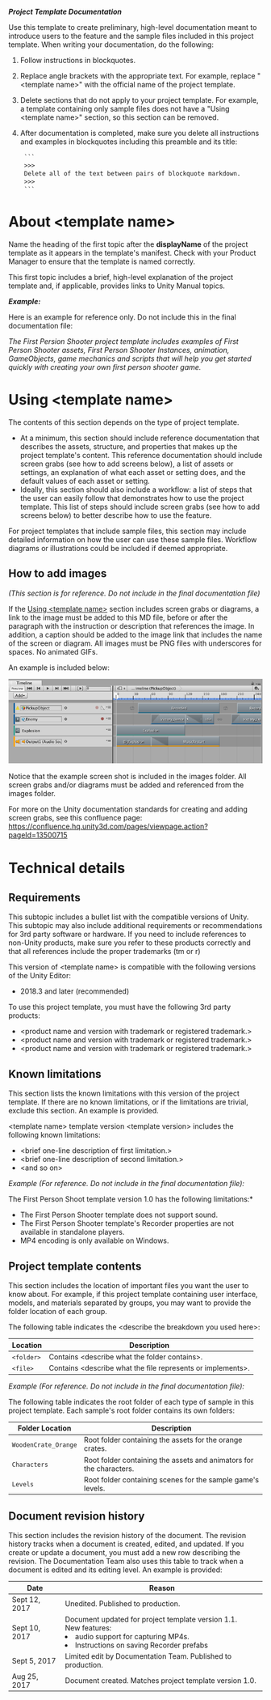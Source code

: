 >>>
**_Project Template Documentation_**

Use this template to create preliminary, high-level documentation meant to introduce users to the feature and the sample files included in this project template. When writing your documentation, do the following:

1. Follow instructions in blockquotes.

2. Replace angle brackets with the appropriate text. For example, replace "&lt;template name&gt;" with the official name of the project template.

3. Delete sections that do not apply to your project template. For example, a template containing only sample files does not have a "Using &lt;template name&gt;" section, so this section can be removed.

4. After documentation is completed, make sure you delete all instructions and examples in blockquotes including this preamble and its title:

		```
		>>>
		Delete all of the text between pairs of blockquote markdown.
		>>>
		```
>>>

# About &lt;template name&gt;

>>>
Name the heading of the first topic after the **displayName** of the project template as it appears in the template's manifest. Check with your Product Manager to ensure that the template is named correctly.

This first topic includes a brief, high-level explanation of the project template and, if applicable, provides links to Unity Manual topics.
>>>

**_Example:_**

>>>
Here is an example for reference only. Do not include this in the final documentation file:

*The First Persion Shooter project template includes examples of First Person Shooter assets, First Person Shooter Instances, animation, GameObjects, game mechanics and scripts that will help you get started quickly with creating your own first person shooter game.*
>>>

<a name="UsingProjectTemplate"></a>
# Using &lt;template name&gt;
>>>

The contents of this section depends on the type of project template.

* At a minimum, this section should include reference documentation that describes the assets, structure, and properties that makes up the project template's content. This reference documentation should include screen grabs (see how to add screens below), a list of assets or settings, an explanation of what each asset or setting does, and the default values of each asset or setting.
* Ideally, this section should also include a workflow: a list of steps that the user can easily follow that demonstrates how to use the project template. This list of steps should include screen grabs (see how to add screens below) to better describe how to use the feature.

For project templates that include sample files, this section may include detailed information on how the user can use these sample files. Workflow diagrams or illustrations could be included if deemed appropriate.

## How to add images

*(This section is for reference. Do not include in the final documentation file)*

If the [Using &lt;template name&gt;](#UsingProjectTemplate) section includes screen grabs or diagrams, a link to the image must be added to this MD file, before or after the paragraph with the instruction or description that references the image. In addition, a caption should be added to the image link that includes the name of the screen or diagram. All images must be PNG files with underscores for spaces. No animated GIFs.

An example is included below:

![A cinematic in the Timeline Editor window.](images/example.png)

Notice that the example screen shot is included in the images folder. All screen grabs and/or diagrams must be added and referenced from the images folder.

For more on the Unity documentation standards for creating and adding screen grabs, see this confluence page: https://confluence.hq.unity3d.com/pages/viewpage.action?pageId=13500715
>>>



# Technical details
## Requirements

>>>
This subtopic includes a bullet list with the compatible versions of Unity. This subtopic may also include additional requirements or recommendations for 3rd party software or hardware. If you need to include references to non-Unity products, make sure you refer to these products correctly and that all references include the proper trademarks (tm or r)
>>>

This version of &lt;template name&gt; is compatible with the following versions of the Unity Editor:

* 2018.3 and later (recommended)

To use this project template, you must have the following 3rd party products:

* &lt;product name and version with trademark or registered trademark.&gt;
* &lt;product name and version with trademark or registered trademark.&gt;
* &lt;product name and version with trademark or registered trademark.&gt;

## Known limitations
>>>
This section lists the known limitations with this version of the project template. If there are no known limitations, or if the limitations are trivial, exclude this section. An example is provided.
>>>

&lt;template name&gt; template version &lt;template version&gt; includes the following known limitations:

* &lt;brief one-line description of first limitation.&gt;
* &lt;brief one-line description of second limitation.&gt;
* &lt;and so on&gt;

>>>
*Example (For reference. Do not include in the final documentation file):*

The First Person Shoot template version 1.0 has the following limitations:*

* The First Person Shooter template does not support sound.
* The First Person Shooter template's Recorder properties are not available in standalone players.
* MP4 encoding is only available on Windows.
>>>

## Project template contents
>>>
This section includes the location of important files you want the user to know about. For example, if this project template containing user interface, models, and materials separated by groups, you may want to provide the folder location of each group.
>>>

The following table indicates the &lt;describe the breakdown you used here&gt;:

|Location|Description|
|---|---|
|`<folder>`|Contains &lt;describe what the folder contains&gt;.|
|`<file>`|Contains &lt;describe what the file represents or implements&gt;.|

>>>
*Example (For reference. Do not include in the final documentation file):*

The following table indicates the root folder of each type of sample in this project template. Each sample's root folder contains its own folders:

|Folder Location|Description|
|---|---|
|`WoodenCrate_Orange`|Root folder containing the assets for the orange crates.|
|`Characters`|Root folder containing the assets and animators for the characters.|
|`Levels`|Root folder containing scenes for the sample game's levels.|
>>>

## Document revision history
>>>
This section includes the revision history of the document. The revision history tracks when a document is created, edited, and updated. If you create or update a document, you must add a new row describing the revision.  The Documentation Team also uses this table to track when a document is edited and its editing level. An example is provided:

|Date|Reason|
|---|---|
|Sept 12, 2017|Unedited. Published to production.|
|Sept 10, 2017|Document updated for project template version 1.1.<br>New features: <li>audio support for capturing MP4s.<li>Instructions on saving Recorder prefabs|
|Sept 5, 2017|Limited edit by Documentation Team. Published to production.|
|Aug 25, 2017|Document created. Matches project template version 1.0.|
>>>
